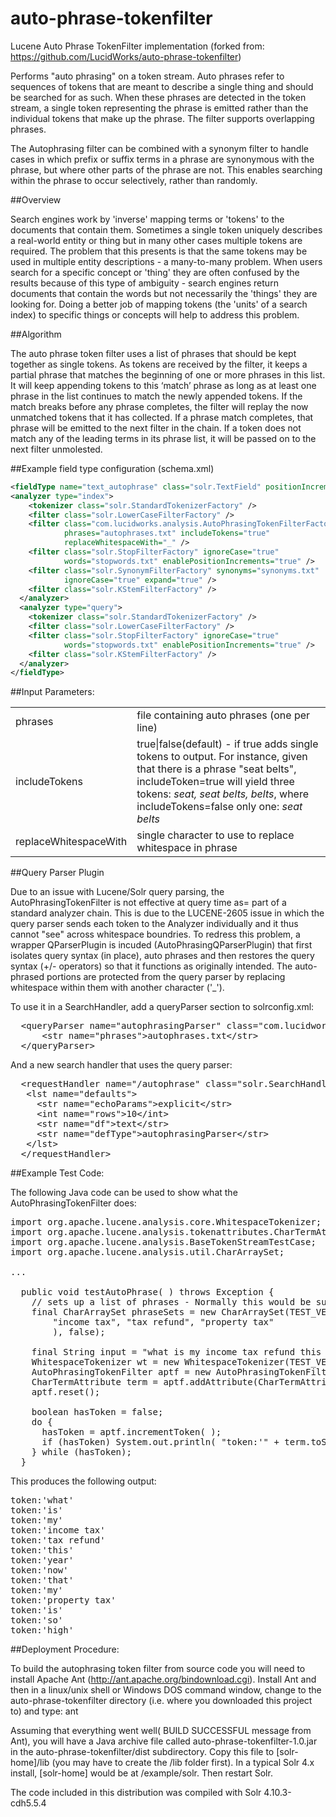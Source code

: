 auto-phrase-tokenfilter
=======================

Lucene Auto Phrase TokenFilter implementation (forked from: https://github.com/LucidWorks/auto-phrase-tokenfilter)


Performs "auto phrasing" on a token stream. Auto phrases refer to sequences of tokens that
are meant to describe a single thing and should be searched for as such. When these phrases
are detected in the token stream, a single token representing the phrase is emitted rather than
the individual tokens that make up the phrase. The filter supports overlapping phrases.

The Autophrasing filter can be combined with a synonym filter to handle cases in which prefix or
suffix terms in a phrase are synonymous with the phrase, but where other parts of the phrase are
not. This enables searching within the phrase to occur selectively, rather than randomly.

##Overview

Search engines work by 'inverse' mapping terms or 'tokens' to the documents that contain
them. Sometimes a single token uniquely describes a real-world entity or thing but in many
other cases multiple tokens are required.  The problem that this presents is that the same
tokens may be used in multiple entity descriptions - a many-to-many problem. When users
search for a specific concept or 'thing' they are often confused by the results because of
this type of ambiguity - search engines return documents that contain the words but not
necessarily the 'things' they are looking for. Doing a better job of mapping tokens (the 'units'
of a search index) to specific things or concepts will help to address this problem.

##Algorithm

The auto phrase token filter uses a list of phrases that should be kept together as single
tokens. As tokens are received by the filter, it keeps a partial phrase that matches
the beginning of one or more phrases in this list.  It will keep appending tokens to this
‘match’ phrase as long as at least one phrase in the list continues to match the newly
appended tokens. If the match breaks before any phrase completes, the filter will replay
the now unmatched tokens that it has collected. If a phrase match completes, that phrase
will be emitted to the next filter in the chain.  If a token does not match any of the
leading terms in its phrase list, it will be passed on to the next filter unmolested.

##Example field type configuration (schema.xml)

```xml
<fieldType name="text_autophrase" class="solr.TextField" positionIncrementGap="100">
<analyzer type="index">
    <tokenizer class="solr.StandardTokenizerFactory" />
    <filter class="solr.LowerCaseFilterFactory" />
    <filter class="com.lucidworks.analysis.AutoPhrasingTokenFilterFactory"
            phrases="autophrases.txt" includeTokens="true"
            replaceWhitespaceWith="_" />
    <filter class="solr.StopFilterFactory" ignoreCase="true"
            words="stopwords.txt" enablePositionIncrements="true" />
    <filter class="solr.SynonymFilterFactory" synonyms="synonyms.txt"
            ignoreCase="true" expand="true" />
    <filter class="solr.KStemFilterFactory" />
  </analyzer>
  <analyzer type="query">
    <tokenizer class="solr.StandardTokenizerFactory" />
    <filter class="solr.LowerCaseFilterFactory" />
    <filter class="solr.StopFilterFactory" ignoreCase="true"
            words="stopwords.txt" enablePositionIncrements="true" />
    <filter class="solr.KStemFilterFactory" />
  </analyzer>
</fieldType>
```

##Input Parameters:

<table>
 <tr><td>phrases</td><td>file containing auto phrases (one per line)</td><tr>
 <tr><td>includeTokens</td><td>true|false(default) - if true adds single tokens to output. For instance, given that there is a phrase "seat belts", includeToken=true will yield three tokens: <i>seat, seat belts, belts</i>, where includeTokens=false only one: <i>seat belts</i></td></tr>
 <tr><td>replaceWhitespaceWith</td><td>single character to use to replace whitespace in phrase</td></tr>
</table>

##Query Parser Plugin

Due to an issue with Lucene/Solr query parsing, the AutoPhrasingTokenFilter is not effective at query time as=
part of a standard analyzer chain. This is due to the LUCENE-2605 issue in which the query parser sends each token
to the Analyzer individually and it thus cannot "see" across whitespace boundries. To redress this problem, a wrapper
QParserPlugin is incuded (AutoPhrasingQParserPlugin) that first isolates query syntax (in place), auto phrases and then
restores the query syntax (+/- operators) so that it functions as originally intended. The auto-phrased portions are
protected from the query parser by replacing whitespace within them with another character ('_'). 

To use it in a SearchHandler, add a queryParser section to solrconfig.xml:

<pre>
  &lt;queryParser name="autophrasingParser" class="com.lucidworks.analysis.AutoPhrasingQParserPlugin" >
      &lt;str name="phrases">autophrases.txt&lt/str>
  &lt;/queryParser> 
</pre>

And a new search handler that uses the query parser:

<pre>
  &lt;requestHandler name="/autophrase" class="solr.SearchHandler">
   &lt;lst name="defaults">
     &lt;str name="echoParams">explicit&lt;/str>
     &lt;int name="rows">10&lt;/int>
     &lt;str name="df">text&lt;/str>
     &lt;str name="defType">autophrasingParser&lt;/str>
   &lt;/lst>
  &lt;/requestHandler>
</pre>

##Example Test Code:

The following Java code can be used to show what the AutoPhrasingTokenFilter does:

<pre>
import org.apache.lucene.analysis.core.WhitespaceTokenizer;
import org.apache.lucene.analysis.tokenattributes.CharTermAttribute;
import org.apache.lucene.analysis.BaseTokenStreamTestCase;
import org.apache.lucene.analysis.util.CharArraySet;

...

  public void testAutoPhrase( ) throws Exception {
    // sets up a list of phrases - Normally this would be supplied by AutoPhrasingTokenFilterFactory
    final CharArraySet phraseSets = new CharArraySet(TEST_VERSION_CURRENT, Arrays.asList(
        "income tax", "tax refund", "property tax"
        ), false);

    final String input = "what is my income tax refund this year now that my property tax is so high";
    WhitespaceTokenizer wt = new WhitespaceTokenizer(TEST_VERSION_CURRENT, new StringReader(input));
    AutoPhrasingTokenFilter aptf = new AutoPhrasingTokenFilter( TEST_VERSION_CURRENT, wt, phraseSets, false );
    CharTermAttribute term = aptf.addAttribute(CharTermAttribute.class);
    aptf.reset();

    boolean hasToken = false;
    do {
      hasToken = aptf.incrementToken( );
      if (hasToken) System.out.println( "token:'" + term.toString( ) + "'" );
    } while (hasToken);
  }
</pre>

This produces the following output:

<pre>
token:'what'
token:'is'
token:'my'
token:'income tax'
token:'tax refund'
token:'this'
token:'year'
token:'now'
token:'that'
token:'my'
token:'property tax'
token:'is'
token:'so'
token:'high'
</pre>

##Deployment Procedure:

To build the autophrasing token filter from source code you will need to install Apache Ant (http://ant.apache.org/bindownload.cgi). Install Ant and then in a linux/unix shell or Windows DOS command window, change to the auto-phrase-tokenfilter directory (i.e. where you downloaded this project to) and type: ant

Assuming that everything went well( BUILD SUCCESSFUL message from Ant), you will have a Java archive file called auto-phrase-tokenfilter-1.0.jar in the auto-phrase-tokenfilter/dist subdirectory. Copy this file to [solr-home]/lib (you may have to create the /lib folder first). In a typical Solr 4.x install, [solr-home] would be at /example/solr. Then restart Solr.

The code included in this distribution was compiled with Solr 4.10.3-cdh5.5.4
